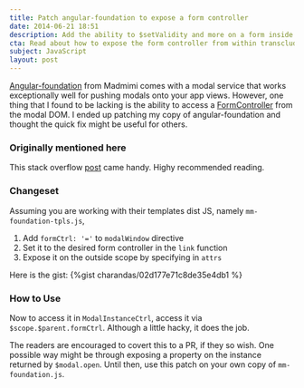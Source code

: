 ```yaml
---
title: Patch angular-foundation to expose a form controller
date: 2014-06-21 18:51
description: Add the ability to $setValidity and more on a form inside a modal
cta: Read about how to expose the form controller from within transcluded modal DOM
subject: JavaScript
layout: post
---
```


[Angular-foundation](http://madmimi.github.io/angular-foundation/) from Madmimi comes with a modal service that works exceptionally well
for pushing modals onto your app views. However, one thing that I found to be lacking is <!-- more --> the ability to access a 
[FormController](https://docs.angularjs.org/api/ng/type/form.FormController) from the modal DOM. I ended up patching my copy
of angular-foundation and thought the quick fix might be useful for others.

### Originally mentioned here ###
This stack overflow [post](http://stackoverflow.com/questions/15935224/angularjs-access-formcontroller-of-a-form-placed-inside-transcluded-directive-f) came handy. Highy recommended reading.

### Changeset ###
Assuming you are working with their templates dist JS, namely `mm-foundation-tpls.js`,

1. Add `formCtrl: '='` to `modalWindow` directive
2. Set it to the desired form controller in the `link` function
3. Expose it on the outside scope by specifying in `attrs`

Here is the gist:
{%gist charandas/02d177e71c8de35e4db1 %}

### How to Use ###

Now to access it in `ModalInstanceCtrl`, access it via `$scope.$parent.formCtrl`. Although a little hacky, it does the job.

The readers are encouraged to covert this to a PR, if they so wish. One possible way might be through exposing a property on the instance 
returned by `$modal.open`. Until then, use this patch on your own copy of `mm-foundation.js`.



